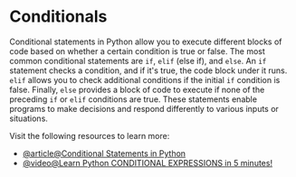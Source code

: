 # Conditionals

Conditional statements in Python allow you to execute different blocks of code based on whether a certain condition is true or false. The most common conditional statements are `if`, `elif` (else if), and `else`. An `if` statement checks a condition, and if it's true, the code block under it runs. `elif` allows you to check additional conditions if the initial `if` condition is false. Finally, `else` provides a block of code to execute if none of the preceding `if` or `elif` conditions are true. These statements enable programs to make decisions and respond differently to various inputs or situations.

Visit the following resources to learn more:

- [@article@Conditional Statements in Python](https://realpython.com/python-conditional-statements/)
- [@video@Learn Python CONDITIONAL EXPRESSIONS in 5 minutes!](https://www.youtube.com/watch?v=TYyKQBC4bwE)